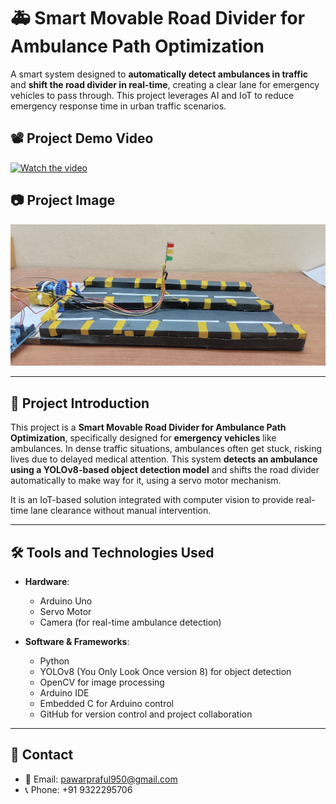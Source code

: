 # 🚑 Smart Movable Road Divider for Ambulance Path Optimization

A smart system designed to **automatically detect ambulances in traffic** and **shift the road divider in real-time**, creating a clear lane for emergency vehicles to pass through. This project leverages AI and IoT to reduce emergency response time in urban traffic scenarios.

## 📽️ Project Demo Video

[![Watch the video](https://img.youtube.com/vi/p1ak0JIgG28/0.jpg)](https://youtu.be/p1ak0JIgG28)

## 📷 Project Image

![Smart Divider](https://github.com/PRAFULPAWAR8888/SmartRoadDivider-AmbulancePathoptimization/blob/8738f59c1dbc3532c2a5cd74759f9fa79e6a17b3/image1.jpg?raw=true)

---

## 📌 Project Introduction

This project is a **Smart Movable Road Divider for Ambulance Path Optimization**, specifically designed for **emergency vehicles** like ambulances. In dense traffic situations, ambulances often get stuck, risking lives due to delayed medical attention. This system **detects an ambulance using a YOLOv8-based object detection model** and shifts the road divider automatically to make way for it, using a servo motor mechanism. 

It is an IoT-based solution integrated with computer vision to provide real-time lane clearance without manual intervention.

---

## 🛠️ Tools and Technologies Used

- **Hardware**:
  - Arduino Uno
  - Servo Motor
  - Camera (for real-time ambulance detection)

- **Software & Frameworks**:
  - Python
  - YOLOv8 (You Only Look Once version 8) for object detection
  - OpenCV for image processing
  - Arduino IDE
  - Embedded C for Arduino control
  - GitHub for version control and project collaboration

---

## 📧 Contact

- 📩 Email: [pawarpraful950@gmail.com](mailto:pawarpraful950@gmail.com)  
- 📞 Phone: +91 9322295706
